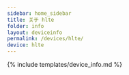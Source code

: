 ```yaml
---
sidebar: home_sidebar
title: 关于 hlte
folder: info
layout: deviceinfo
permalink: /devices/hlte/
device: hlte
---
```

{% include templates/device_info.md %}
